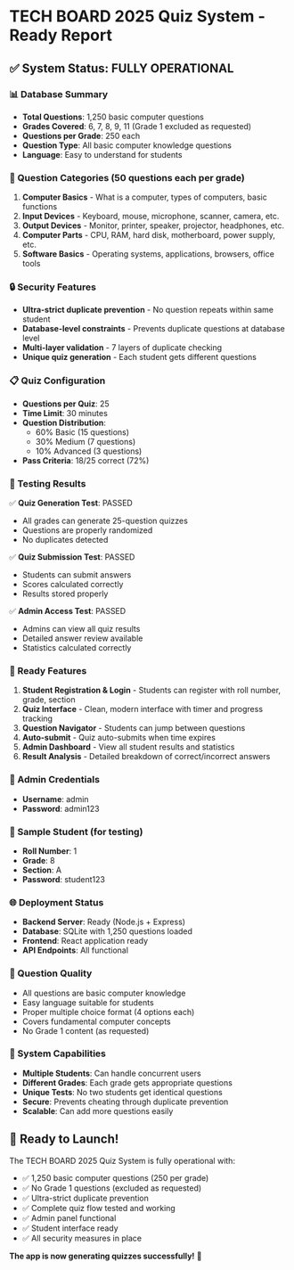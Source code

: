 # TECH BOARD 2025 Quiz System - Ready Report

## ✅ System Status: FULLY OPERATIONAL

### 📊 Database Summary
- **Total Questions**: 1,250 basic computer questions
- **Grades Covered**: 6, 7, 8, 9, 11 (Grade 1 excluded as requested)
- **Questions per Grade**: 250 each
- **Question Type**: All basic computer knowledge questions
- **Language**: Easy to understand for students

### 🎯 Question Categories (50 questions each per grade)
1. **Computer Basics** - What is a computer, types of computers, basic functions
2. **Input Devices** - Keyboard, mouse, microphone, scanner, camera, etc.
3. **Output Devices** - Monitor, printer, speaker, projector, headphones, etc.
4. **Computer Parts** - CPU, RAM, hard disk, motherboard, power supply, etc.
5. **Software Basics** - Operating systems, applications, browsers, office tools

### 🔒 Security Features
- **Ultra-strict duplicate prevention** - No question repeats within same student
- **Database-level constraints** - Prevents duplicate questions at database level
- **Multi-layer validation** - 7 layers of duplicate checking
- **Unique quiz generation** - Each student gets different questions

### 📋 Quiz Configuration
- **Questions per Quiz**: 25
- **Time Limit**: 30 minutes
- **Question Distribution**: 
  - 60% Basic (15 questions)
  - 30% Medium (7 questions) 
  - 10% Advanced (3 questions)
- **Pass Criteria**: 18/25 correct (72%)

### 🧪 Testing Results
✅ **Quiz Generation Test**: PASSED
- All grades can generate 25-question quizzes
- Questions are properly randomized
- No duplicates detected

✅ **Quiz Submission Test**: PASSED  
- Students can submit answers
- Scores calculated correctly
- Results stored properly

✅ **Admin Access Test**: PASSED
- Admins can view all quiz results
- Detailed answer review available
- Statistics calculated correctly

### 🚀 Ready Features
1. **Student Registration & Login** - Students can register with roll number, grade, section
2. **Quiz Interface** - Clean, modern interface with timer and progress tracking
3. **Question Navigator** - Students can jump between questions
4. **Auto-submit** - Quiz auto-submits when time expires
5. **Admin Dashboard** - View all student results and statistics
6. **Result Analysis** - Detailed breakdown of correct/incorrect answers

### 🔑 Admin Credentials
- **Username**: admin
- **Password**: admin123

### 👤 Sample Student (for testing)
- **Roll Number**: 1
- **Grade**: 8
- **Section**: A
- **Password**: student123

### 🌐 Deployment Status
- **Backend Server**: Ready (Node.js + Express)
- **Database**: SQLite with 1,250 questions loaded
- **Frontend**: React application ready
- **API Endpoints**: All functional

### 📝 Question Quality
- All questions are basic computer knowledge
- Easy language suitable for students
- Proper multiple choice format (4 options each)
- Covers fundamental computer concepts
- No Grade 1 content (as requested)

### 🎉 System Capabilities
- **Multiple Students**: Can handle concurrent users
- **Different Grades**: Each grade gets appropriate questions
- **Unique Tests**: No two students get identical questions
- **Secure**: Prevents cheating through duplicate prevention
- **Scalable**: Can add more questions easily

## 🚀 Ready to Launch!

The TECH BOARD 2025 Quiz System is fully operational with:
- ✅ 1,250 basic computer questions (250 per grade)
- ✅ No Grade 1 questions (excluded as requested)
- ✅ Ultra-strict duplicate prevention
- ✅ Complete quiz flow tested and working
- ✅ Admin panel functional
- ✅ Student interface ready
- ✅ All security measures in place

**The app is now generating quizzes successfully!** 🎯
